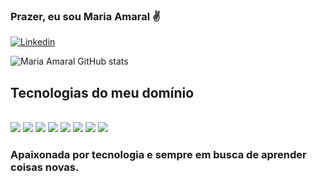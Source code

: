 ### Prazer, eu sou Maria Amaral ✌️


[![Linkedin](https://img.shields.io/badge/LinkedIn-0077B5?style=for-the-badge&logo=linkedin&logoColor=white)](https://www.linkedin.com/in/maria-eduarda-amaral-760812167/)

![Maria Amaral GitHub stats](https://github-readme-stats.vercel.app/api?username=MariaAmaralSB&show_icons=true&theme=radical)

## Tecnologias do meu domínio

<div style="display: inline_block"><br/>
    <img aling="center" src="https://img.shields.io/badge/C%23-239120?style=for-the-badge&logo=c-sharp&logoColor=white">
    <img aling="center" src="https://img.shields.io/badge/.NET-5C2D91?style=for-the-badge&logo=.net&logoColor=white">
    <img aling="center" src="https://img.shields.io/badge/Xamarin-3498DB?style=for-the-badge&logo=xamarin&logoColor=white">
    <img aling="center" src="https://img.shields.io/badge/HTML-239120?style=for-the-badge&logo=html5&logoColor=white">
    <img aling="center" src="https://img.shields.io/badge/CSS-239120?&style=for-the-badge&logo=css3&logoColor=white">
    <img aling="center" src="https://img.shields.io/badge/Angular-DD0031?style=for-the-badge&logo=angular&logoColor=white">
    <img aling="center" src="https://img.shields.io/badge/JavaScript-323330?style=for-the-badge&logo=javascript&logoColor=F7DF1E">
    <img aling="center" src="https://img.shields.io/badge/TypeScript-007ACC?style=for-the-badge&logo=typescript&logoColor=white">
</div>

### Apaixonada por tecnologia e sempre em busca de aprender coisas novas.
